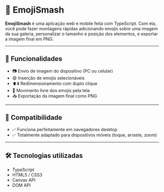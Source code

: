 # 🎨 EmojiSmash

**EmojiSmash** é uma aplicação web e mobile feita com TypeScript. Com ela, você pode fazer montagens rápidas adicionando emojis sobre uma imagem da sua galeria, personalizar o tamanho e posição dos elementos, e exportar a imagem final em PNG.

---

## 🌟 Funcionalidades

- 📷 Envio de imagem do dispositivo (PC ou celular)
- 😄 Inserção de emojis selecionáveis
- ⬆️⬇️ Redimensionamento com duplo clique
- 🔀 Movimento livre dos emojis pela tela
- 📥 Exportação da imagem final como PNG

---

## 📱 Compatibilidade

- ✅ Funciona perfeitamente em navegadores desktop
- ✅ Totalmente adaptado para dispositivos móveis (toque, arraste, zoom)

---

## 🛠️ Tecnologias utilizadas

- TypeScript
- HTML5 / CSS3
- Canvas API
- DOM API
